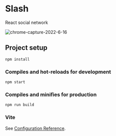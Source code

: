 # Slash
React social network

![chrome-capture-2022-6-16](https://user-images.githubusercontent.com/93822098/179360883-750b985d-a722-45c9-a7c6-dee76450e34e.gif)

## Project setup
```
npm install
```

### Compiles and hot-reloads for development
```
npm start
```

### Compiles and minifies for production
```
npm run build
```

### Vite
See [Configuration Reference](https://vitejs.dev/config/).
